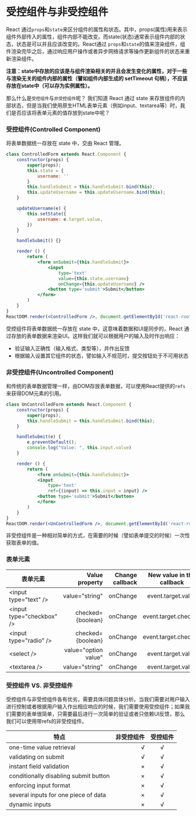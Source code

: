 # 受控组件与非受控组件
React 通过`props`和`state`来区分组件的属性和状态。其中，props(属性)用来表示组件外部传入的属性，组件内部不能改变。而state(状态)通常表示组件内部的状态，状态是可以并且应该改变的。React通过 `props`和`state`的值来渲染组件，组件渲染完毕之后，通过响应用户操作或者异步网络请求等操作更新组件的状态来重新渲染组件。

**注意：state中存放的应该是与组件渲染相关的并且会发生变化的属性，对于一些与渲染无关的组件内部的属性（譬如组件内部生成的 setTimeout 句柄），不应该存放在state中（可以存为实例属性）。**

那么什么是`受控组件`与`非受控组件`呢？
我们知道 React 通过 state 来存放组件的内部状态，但是当我们使用原生HTML表单元素（例如input、textarea等）时，我们是否应该将表单元素的值存放到state中呢？

### 受控组件(Controlled Component)
将表单数据统一存放在 state 中，交由 React 管理。

```jsx
class ControlledForm extends React.Component {
	constructor(props) {
		super(props);
		this.state = {
			username: ''
		}
		this.handleSubmit = this.handleSubmit.bind(this);
		this.updateUsername = this.updateUsername.bind(this);
	}

	updateUsername(e) {
		this.setState({
			username: e.target.value,
		})
	}

	handleSubmit() {}

	render () {
		return (
			<form onSubmit={this.handleSubmit}>
				<input
					type='text'
					value={this.state.username}
					onChange={this.updateUsername} />
				<button type='submit'>Submit</button>
			</form>
		)
	}
}
ReactDOM.render(<ControlledForm />, document.getElementById('react-root'))
```

受控组件将表单数据统一存放在 state 中，这意味着数据和UI是同步的，React 通过存放的表单数据来渲染UI。这样我们就可以根据用户的输入及时作出响应：
- 验证输入正确性（输入格式、类型等），并作出反馈
- 根据输入设置其它组件的状态，譬如输入不规范时，提交按钮处于不可用状态

### 非受控组件(Uncontrolled Component)
和传统的表单数据管理一样，由DOM存放表单数据，可以使用React提供的`refs`来获得DOM元素的引用。

```jsx
class UnControlledForm extends React.Component {
	constructor(props) {
		super(props);
		this.handleSubmit = this.handleSubmit.bind(this);
	}

	handleSubmit(e) {
		e.preventDefault();
		console.log("Value: ", this.input.value)
	}

	render () {
		return (
			<form onSubmit={this.handleSubmit}>
			<input
				type='text'
				ref={(input) => this.input = input} />
			<button type='submit'>Submit</button>
			</form>
		)
	}
}
ReactDOM.render(<UnControlledForm />, document.getElementById('react-root'));
```
非受控组件是一种相对简单的方式，在需要的时候（譬如表单提交的时候）一次性获取表单的值。

### 表单元素
| 表单元素            | Value property    |  Change callback  |  New value in the callback |
|----- | -----:| -----:| :----: |
| \<input type="text" /> | value="string"  |  onChange | event.target.value |
| \<input type="checkbox" /> | checked={boolean} |  onChange  | event.target.checked |
| \<input type="radio" /> | checked={boolean} |   onChange    | event.target.checked |
| \<select /> | value="option value"  |  onChange   | event.target.value |
| \<textarea /> | value="string"  |   onChange    | event.target.value |


### 受控组件 VS. 非受控组件
受控组件与非受控组件各有优劣，需要具体问题具体分析。当我们需要对用户输入进行控制或者根据用户输入作出相应响应的时候，我们需要使用受控组件；如果我们需要的表单很简单，只需要最后进行一次简单的验证或者只依赖UI反馈，那么我们可以使用带refs的非受控组件。

| 特点 | 非受控组件 |  受控组件  |
|----- | -----:| :-----:|
| one-time value retrieval | √ | √ |
| validating on submit | √ | √ |
| instant field validation | × | √ |
| conditionally disabling submit button | × | √ |
| enforcing input format | × | √ |
| several inputs for one piece of data | × | √ |
| dynamic inputs | × | √ |
